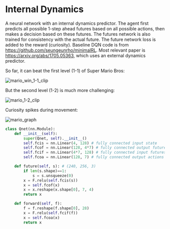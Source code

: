 # Internal Dynamics

A neural network with an internal dynamics predictor. The agent first predicts all possible 1-step ahead futures based on all possible actions, then makes a decision based on these futures. The futures network is also trained for consistency with the actual future. The future network loss is added to the reward (curiosity). Baseline DQN code is from https://github.com/seungeunrho/minimalRL. Most relevant paper is https://arxiv.org/abs/1705.05363, which uses an external dynamics predictor. 

So far, it can beat the first level (1-1) of Super Mario Bros:

![mario_win_1-1_clip](https://github.com/user-attachments/assets/11fae889-bf62-4bd9-ab42-5351b9cba6b0)

But the second level (1-2) is much more challenging:

![mario_1-2_clip](https://github.com/user-attachments/assets/1958ad94-09ad-4094-9707-a65b680b318b)

Curiosity spikes during movement:

![mario_graph](https://github.com/user-attachments/assets/b3eaf828-4a04-4047-92ef-fa656602e2f0)



```py
class Qnet(nn.Module):
    def __init__(self):
        super(Qnet, self).__init__()
        self.fcis = nn.Linear(4, 128) # fully connected input state
        self.fcof = nn.Linear(128, 4*7) # fully connected output futures
        self.fcif = nn.Linear(4*7, 128) # fully connected input futures
        self.fcoa = nn.Linear(128, 7) # fully connected output actions

    def future(self, s): # (240, 256, 3)
        if len(s.shape)==1:
            s = s.unsqueeze(0)
        x = F.relu(self.fcis(s))
        x = self.fcof(x)
        x = x.reshape(x.shape[0], 7, 4)
        return x

    def forward(self, f):
        f = f.reshape(f.shape[0], 28)
        x = F.relu(self.fcif(f))
        x = self.fcoa(x)
        return x
```
